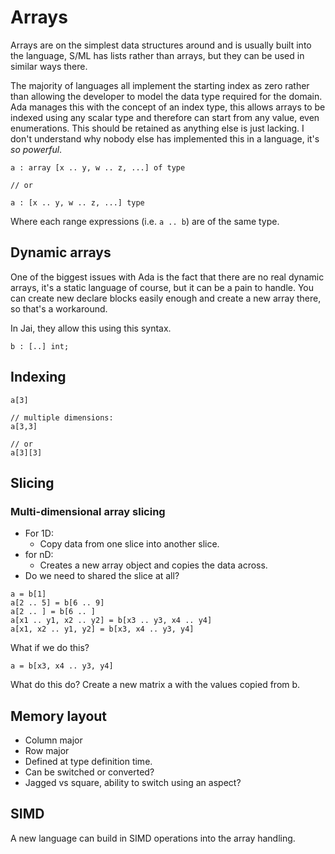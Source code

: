 # Arrays

Arrays are on the simplest data structures around and is usually built into the language, S/ML has lists rather than arrays, but they can be used in similar ways there.

The majority of languages all implement the starting index as zero rather than allowing the developer to model the data type required for the domain. Ada manages this with the concept of an index type, this allows arrays to be indexed using any scalar type and therefore can start from any value, even enumerations. This should be retained as anything else is just lacking. I don't understand why nobody else has implemented this in a language, it's *so powerful*.

```exp
a : array [x .. y, w .. z, ...] of type

// or

a : [x .. y, w .. z, ...] type
```

Where each range expressions (i.e. ```a .. b```) are of the same type.

## Dynamic arrays

One of the biggest issues with Ada is the fact that there are no real dynamic arrays, it's a static language of course, but it can be a pain to handle. You can create new declare blocks easily enough and create a new array there, so that's a workaround.

In Jai, they allow this using this syntax.

```jai
b : [..] int;
```

## Indexing

```exp
a[3]

// multiple dimensions:
a[3,3]

// or
a[3][3]
```

## Slicing

### Multi-dimensional array slicing

* For 1D:
  * Copy data from one slice into another slice.
* for nD:
  * Creates a new array object and copies the data across.
* Do we need to shared the slice at all?

```exp
a = b[1]
a[2 .. 5] = b[6 .. 9]
a[2 .. ] = b[6 .. ]
a[x1 .. y1, x2 .. y2] = b[x3 .. y3, x4 .. y4]
a[x1, x2 .. y1, y2] = b[x3, x4 .. y3, y4]

```

What if we do this?

```exp
a = b[x3, x4 .. y3, y4]
```

What do this do? Create a new matrix a with the values copied from b.

## Memory layout

* Column major
* Row major
* Defined at type definition time.
* Can be switched or converted?
* Jagged vs square, ability to switch using an aspect?

## SIMD

A new language can build in SIMD operations into the array handling.
